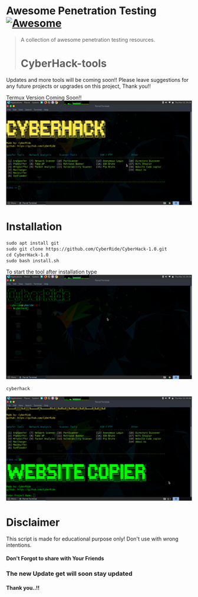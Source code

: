 # Awesome Penetration Testing [![Awesome](https://awesome.re/badge-flat2.svg)](https://awesome.re)

> A collection of awesome penetration testing resources.
> # CyberHack-tools

Updates and more tools will be coming soon!! Please leave suggestions for any future projects or upgrades on this project, Thank you!!

Termux Version Coming Soon!!
![](https://raw.githubusercontent.com/CyberRide/CyberHack-1.0/main/modules/src/Screenshot%20at%202022-03-10%2004-26-19.png)

# Installation
```
sudo apt install git
sudo git clone https://github.com/CyberRide/CyberHack-1.0.git
cd CyberHack-1.0
sudo bash install.sh
```
To start the tool after installation type
![](https://raw.githubusercontent.com/CyberRide/CyberHack-1.0/main/modules/src/Screenshot%20at%202022-03-10%2004-26-09.png)
```
cyberhack
```
![](https://raw.githubusercontent.com/CyberRide/CyberHack-1.0/main/modules/src/Screenshot%20at%202022-03-10%2004-46-14.png)

# Disclaimer
This script is made for educational purpose only!
Don't use with wrong intentions.

#### Don't Forgot to share with Your Friends 
### The new Update get will soon stay updated
#### Thank you..!!
